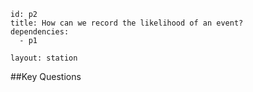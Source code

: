````
id: p2
title: How can we record the likelihood of an event?
dependencies:
  - p1

layout: station
````
##Key Questions